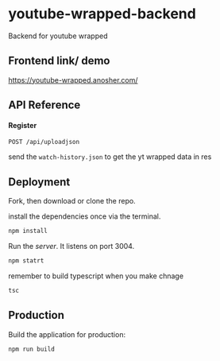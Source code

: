 # youtube-wrapped-backend

Backend for youtube wrapped

## Frontend link/ demo 

https://youtube-wrapped.anosher.com/



## API Reference

#### Register

```http
POST /api/uploadjson
```
 send the `watch-history.json` to get the yt wrapped data in res

## Deployment

Fork, then download or clone the repo.

install the dependencies once via the terminal.
```bash
npm install
```

Run the *server*. It listens on port 3004.
```bash
npm statrt
```

remember to build typescript when you make chnage
```bash
tsc
```

## Production

Build the application for production:

```bash
npm run build
```
